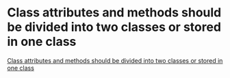 # Class attributes and methods should be divided into two classes or stored in one class
[Class attributes and methods should be divided into two classes or stored in one class](https://aiwithcloud.com/2022/09/15/class_attributes_and_methods_should_be_divided_into_two_classes_or_stored_in_one_class/)